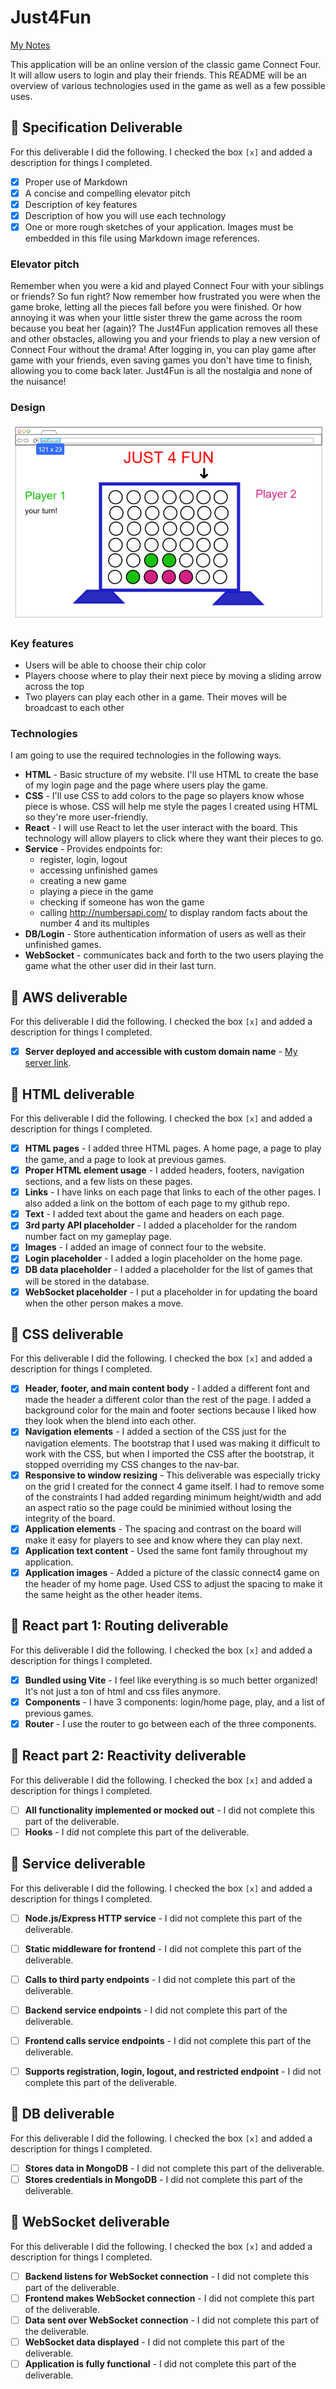 # Just4Fun

[My Notes](notes.md)

This application will be an online version of the classic game Connect Four. It will allow users to login and play their friends. This README will be an overview of various technologies used in the game as well as a few possible uses.

## 🚀 Specification Deliverable


For this deliverable I did the following. I checked the box `[x]` and added a description for things I completed.

- [x] Proper use of Markdown
- [x] A concise and compelling elevator pitch
- [x] Description of key features
- [x] Description of how you will use each technology
- [x] One or more rough sketches of your application. Images must be embedded in this file using Markdown image references.

### Elevator pitch

Remember when you were a kid and played Connect Four with your siblings or friends? So fun right? Now remember how frustrated you were when the game broke, letting all the pieces fall before you were finished. Or how annoying it was when your little sister threw the game across the room because you beat her (again)? The Just4Fun application removes all these and other obstacles, allowing you and your friends to play a new version of Connect Four without the drama! After logging in, you can play game after game with your friends, even saving games you don't have time to finish, allowing you to come back later. Just4Fun is all the nostalgia and none of the nuisance!

### Design

![Design image](design.png)

### Key features

- Users will be able to choose their chip color
- Players choose where to play their next piece by moving a sliding arrow across the top
- Two players can play each other in a game. Their moves will be broadcast to each other

### Technologies

I am going to use the required technologies in the following ways.

- **HTML** - Basic structure of my website. I'll use HTML to create the base of my login page and the page where users play the game.
- **CSS** - I'll use CSS to add colors to the page so players know whose piece is whose. CSS will help me style the pages I created using HTML so they're more user-friendly.
- **React** - I will use React to let the user interact with the board. This technology will allow players to click where they want their pieces to go.
- **Service** - Provides endpoints for:
  - register, login, logout
  - accessing unfinished games
  - creating a new game
  - playing a piece in the game
  - checking if someone has won the game
  - calling http://numbersapi.com/ to display random facts about the number 4 and its multiples
- **DB/Login** - Store authentication information of users as well as their unfinished games.
- **WebSocket** - communicates back and forth to the two users playing the game what the other user did in their last turn.

## 🚀 AWS deliverable

For this deliverable I did the following. I checked the box `[x]` and added a description for things I completed.

- [X] **Server deployed and accessible with custom domain name** - [My server link](https://just4fungame.click).

## 🚀 HTML deliverable

For this deliverable I did the following. I checked the box `[x]` and added a description for things I completed.

- [X] **HTML pages** - I added three HTML pages. A home page, a page to play the game, and a page to look at previous games.
- [X] **Proper HTML element usage** - I added headers, footers, navigation sections, and a few lists on these pages.
- [X] **Links** - I have links on each page that links to each of the other pages. I also added a link on the bottom of each page to my github repo.
- [X] **Text** - I added text about the game and headers on each page.
- [X] **3rd party API placeholder** - I added a placeholder for the random number fact on my gameplay page.
- [X] **Images** - I added an image of connect four to the website.
- [X] **Login placeholder** - I added a login placeholder on the home page.
- [X] **DB data placeholder** - I added a placeholder for the list of games that will be stored in the database.
- [X] **WebSocket placeholder** - I put a placeholder in for updating the board when the other person makes a move.

## 🚀 CSS deliverable

For this deliverable I did the following. I checked the box `[x]` and added a description for things I completed.

- [X] **Header, footer, and main content body** - I added a different font and made the header a different color than the rest of the page. I added a background color for the main and footer sections because I liked how they look when the blend into each other.
- [X] **Navigation elements** - I added a section of the CSS just for the navigation elements. The bootstrap that I used was making it difficult to work with the CSS, but when I imported the CSS after the bootstrap, it stopped overriding my CSS changes to the nav-bar.
- [X] **Responsive to window resizing** - This deliverable was especially tricky on the grid I created for the connect 4 game itself. I had to remove some of the constraints I had added regarding minimum height/width and add an aspect ratio so the page could be minimied without losing the integrity of the board.
- [X] **Application elements** - The spacing and contrast on the board will make it easy for players to see and know where they can play next.
- [X] **Application text content** - Used the same font family throughout my application.
- [X] **Application images** - Added a picture of the classic connect4 game on the header of my home page. Used CSS to adjust the spacing to make it the same height as the other header items.

## 🚀 React part 1: Routing deliverable

For this deliverable I did the following. I checked the box `[x]` and added a description for things I completed.

- [X] **Bundled using Vite** - I feel like everything is so much better organized! It's not just a ton of html and css files anymore.
- [X] **Components** - I have 3 components: login/home page, play, and a list of previous games.
- [X] **Router** - I use the router to go between each of the three components.

## 🚀 React part 2: Reactivity deliverable

For this deliverable I did the following. I checked the box `[x]` and added a description for things I completed.

- [ ] **All functionality implemented or mocked out** - I did not complete this part of the deliverable.
- [ ] **Hooks** - I did not complete this part of the deliverable.

## 🚀 Service deliverable

For this deliverable I did the following. I checked the box `[x]` and added a description for things I completed.

- [ ] **Node.js/Express HTTP service** - I did not complete this part of the deliverable.
- [ ] **Static middleware for frontend** - I did not complete this part of the deliverable.
- [ ] **Calls to third party endpoints** - I did not complete this part of the deliverable.
- [ ] **Backend service endpoints** - I did not complete this part of the deliverable.
- [ ] **Frontend calls service endpoints** - I did not complete this part of the deliverable.
- [ ] **Supports registration, login, logout, and restricted endpoint** - I did not complete this part of the deliverable.


## 🚀 DB deliverable

For this deliverable I did the following. I checked the box `[x]` and added a description for things I completed.

- [ ] **Stores data in MongoDB** - I did not complete this part of the deliverable.
- [ ] **Stores credentials in MongoDB** - I did not complete this part of the deliverable.

## 🚀 WebSocket deliverable

For this deliverable I did the following. I checked the box `[x]` and added a description for things I completed.

- [ ] **Backend listens for WebSocket connection** - I did not complete this part of the deliverable.
- [ ] **Frontend makes WebSocket connection** - I did not complete this part of the deliverable.
- [ ] **Data sent over WebSocket connection** - I did not complete this part of the deliverable.
- [ ] **WebSocket data displayed** - I did not complete this part of the deliverable.
- [ ] **Application is fully functional** - I did not complete this part of the deliverable.
